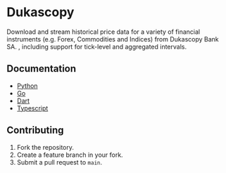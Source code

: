 # Dukascopy

Download and stream historical price data for a variety of financial instruments (e.g. Forex, Commodities and Indices) from Dukascopy Bank SA. , including support for tick-level and aggregated intervals.

## Documentation
- [Python](./python)
- [Go](https://github.com/Eghosa-Osayande/dukascopy-go)
- [Dart](./dart)
- [Typescript](./typescript)


## Contributing
1. Fork the repository.
2. Create a feature branch in your fork.
3. Submit a pull request to `main`.
